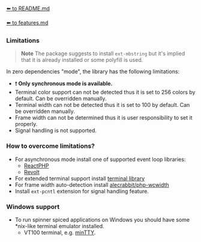 [⬅️ to README.md](../README.md)

[⬅️ to features.md](features.md)

### Limitations

> **Note** 
> The package suggests to install `ext-mbstring` but it's implied that it is already installed or some polyfill is used.

In zero dependencies "mode", the library has the following limitations:
- ❗ **Only synchronous mode is available.**
- Terminal color support can not be detected thus it is set to 256 colors by default. Can be overridden manually.
- Terminal width can not be detected thus it is set to 100 by default. Can be overridden manually.
- Frame width can not be determined thus it is user responsibility to set it properly.
- Signal handling is not supported.

### How to overcome limitations?

- For asynchronous mode install one of supported event loop libraries:
  - [ReactPHP](https://github.com/reactphp/event-loop)
  - [Revolt](https://github.com/revoltphp/event-loop)
- For extended terminal support install [terminal library]()
- For frame width auto-detection install [alecrabbit/php-wcwidth](https://github.com/alecrabbit/php-wcwidth)
- Install `ext-pcntl` extension for signal handling feature.

### Windows support
- To run spinner spiced applications on Windows you should have some *nix-like terminal emulator installed.
  - VT100 terminal, e.g. [minTTY](https://github.com/mintty/mintty).  
